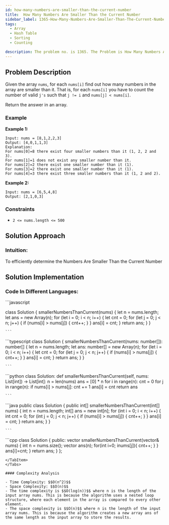 ```yaml
---
id: how-many-numbers-are-smaller-than-the-current-number
title:  How Many Numbers Are Smaller Than the Current Number
sidebar_label: 1365-How-Many-Numbers-Are-Smaller-Than-The-Current-Number
tags:
  - Array
  - Hash Table
  - Sorting
  - Counting

description: The problem no. is 1365. The Problem is How Many Numbers Are Smaller Than the Current Number
---
```


## Problem Description
Given the array `nums`, for each `nums[i]` find out how many numbers in the array are smaller than it. That is, for each `nums[i]` you have to count the number of valid `j's` such that `j != i` and `nums[j] < nums[i]`.

Return the answer in an array.


### Example

**Example 1:**


```
Input: nums = [8,1,2,2,3]
Output: [4,0,1,1,3]
Explanation: 
For nums[0]=8 there exist four smaller numbers than it (1, 2, 2 and 3). 
For nums[1]=1 does not exist any smaller number than it.
For nums[2]=2 there exist one smaller number than it (1). 
For nums[3]=2 there exist one smaller number than it (1). 
For nums[4]=3 there exist three smaller numbers than it (1, 2 and 2).
```
**Example 2:**
```
Input: nums = [6,5,4,8]
Output: [2,1,0,3]
```
### Constraints

- `2 <= nums.length <= 500`

## Solution Approach

### Intuition:

To efficiently determine the Numbers Are Smaller Than the Current Number
## Solution Implementation

### Code In Different Languages:

<Tabs>
  <TabItem value="JavaScript" label="JavaScript" default>
  <SolutionAuthor name="@Ishitamukherjee2004"/>
   ```javascript
    
class Solution {
    smallerNumbersThanCurrent(nums) {
        let n = nums.length;
        let ans = new Array(n);
        for (let i = 0; i < n; i++) {
            let cnt = 0;
            for (let j = 0; j < n; j++) {
                if (nums[i] > nums[j]) {
                    cnt++;
                }
            }
            ans[i] = cnt;
        }
        return ans;
    }
}


    ```

  </TabItem>
  <TabItem value="TypeScript" label="TypeScript">
  <SolutionAuthor name="@Ishitamukherjee2004"/> 
   ```typescript
    class Solution {
    smallerNumbersThanCurrent(nums: number[]): number[] {
        let n = nums.length;
        let ans: number[] = new Array(n);
        for (let i = 0; i < n; i++) {
            let cnt = 0;
            for (let j = 0; j < n; j++) {
                if (nums[i] > nums[j]) {
                    cnt++;
                }
            }
            ans[i] = cnt;
        }
        return ans;
    }
}




    ```

  </TabItem>
  <TabItem value="Python" label="Python"> 
  <SolutionAuthor name="@Ishitamukherjee2004"/>
   ```python
    class Solution:
    def smallerNumbersThanCurrent(self, nums: List[int]) -> List[int]:
        n = len(nums)
        ans = [0] * n
        for i in range(n):
            cnt = 0
            for j in range(n):
                if nums[i] > nums[j]:
                    cnt += 1
            ans[i] = cnt
        return ans




    ```

  </TabItem>
  <TabItem value="Java" label="Java">
  <SolutionAuthor name="@Ishitamukherjee2004"/>
   ```java
    public class Solution {
    public int[] smallerNumbersThanCurrent(int[] nums) {
        int n = nums.length;
        int[] ans = new int[n];
        for (int i = 0; i < n; i++) {
            int cnt = 0;
            for (int j = 0; j < n; j++) {
                if (nums[i] > nums[j]) {
                    cnt++;
                }
            }
            ans[i] = cnt;
        }
        return ans;
    }
}



    ```

  </TabItem>
  <TabItem value="C++" label="C++">
  <SolutionAuthor name="@Ishitamukherjee2004"/>
   ```cpp
class Solution {
public:
    vector<int> smallerNumbersThanCurrent(vector<int>& nums) {
        int n = nums.size();
        vector<int> ans(n);
        for(int i=0; i<n; i++){
            int cnt = 0;
            for(int j=0; j<n; j++){
                if(nums[i]>nums[j]){
                    cnt++;
                }
            }
            ans[i]=cnt;
        }
        return ans;
    }
};

```
</TabItem> 
</Tabs>

#### Complexity Analysis

- Time Complexity: $$O(n^2)$$
- Space Complexity: $$O(n)$$
- The time complexity is $$O(log(n))$$ where n is the length of the input array nums. This is because the algorithm uses a nested loop structure, where each element in the array is compared to every other element.
- The space complexity is $$O(n)$$ where n is the length of the input array nums. This is because the algorithm creates a new array ans of the same length as the input array to store the results.
